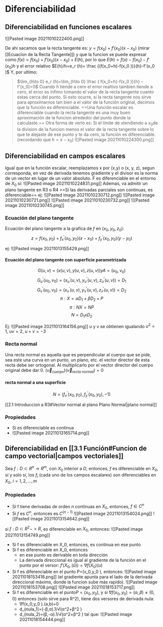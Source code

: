 # Diferenciabilidad
## Diferenciabilidad en funciones escalares
![[Pasted image 20211010222400.png]]

De ahi sacamos que la recta tangente es: $y = f(x_0)+f'(x_0)(x-x_0)$ (mirar [[Ecuacíon de la Recta Tangente]]) y que la funcion se puede expresar como $f(x)= f(x_0)+f'(x_0)(x-x_0)+E(h)$, por lo que $E(h)=f(x)-f(x_0 )-f'(x_0 )h$ y el error relativo $E(h)/h=e_r (h)=   \frac {(f(x_0+h)-f(x_0 ))}{h}-f'(x_0 )$
Y, por ultimo:
>   $\lim_{h\to 0} e_r (h)=\lim_{h\to 0} \frac {   f(x_0+h)-f(x_0 )}{h} - f'(x_0)=0$
Cuando h tiende a cero el error realtivo tambien tiende a cero, el error es infimo tomando el valor de la recta tangente cuanto estas cerca del punto. Si esto ocurre, si la recta tangente nos sirve para aproximarnos tan bien a el valor de la función original, decimos que la función es diferenciable. ==Una función escalar es diferenciable cuando la recta tangente es una muy buen aproximación de la funcion alrededor del punto donde la calculaste.==
Otra forma de verlo es: Si el límite de $x$tendiendo a $x_0$de la division de la funcion menos el valor de la recta tangente sobre lo que te alejaste de ese punto y te da cero, la función es diferenciable.
(recordando que $h = x-x_0$)
![[Pasted image 20211010224300.png]]

## Diferenciabilidad en campos escalares
Igual que en la función escalar, reemplazamos x por (x,y) o (x, y, z), segun corresponda, en vez de derivada tenemos gradiente y el divisor es la norma de un vector en lugar de un valor absoluto.
F es diferenciable en el entorno de $X_0$ si:
![[Pasted image 20211010224831.png]]
Ademas, va admitir un plano tangente en R3 o  R4
==Si las derivadas parciales son continuas, es diferenciable==
ej: 
![[Pasted image 20211010230712.png]]
![[Pasted image 20211010230721.png]]
![[Pasted image 20211010230732.png]]
![[Pasted image 20211010230745.png]]

### Ecuación del plano tangente
Ecuación del plano tangente a la grafica de $f$ en $(x_0, y_0, z_0)$:
$$z=f(x_0,y_0 )+f_x^′ (x_0,y_0 )(x-x_0 )+f_y^′ (x_0,y_0 )(y-y_0 )$$

ej: ![[Pasted image 20211013155429.png]]

#### Ecuación del plano tangente con superficie parametrizada
$$G(u,v)=(x(u,v),y(u,v),z(u,v)) y A=(u_0,v_0 )$$
$$G_u^′ (u_0,v_0 )=(x_u^′ (u,v),y_u^′ (u,v),z_u^′ (u,v))=D_1$$
$$G_v^′ (u_0,v_0 )=(x_v^′ (u,v),y_v^′ (u,v),z_v^′ (u,v))=D_2$$
$$π: X=α D_1+β D_2+P$$
$$π: N X=N P$$
$$N=D_1  x D_2$$


Ej: 
![[Pasted image 20211013164156.png]]
u y v se obtienen igualando $u^2=1$, $uv=2$, $u+v = -3$



### Recta normal
   
Una recta normal es aquella que es perpendicular al cuerpo que se pide, sea este una curva en un punto, un plano, etc. el vector director de esta recta debe ser ortogonal. Al multiplicarlo por el vector director del cuerpo original debe dar 0.
$(\vec v_{cuerpo})(\vec v_{recta \ normal})=0$
#### recta normal a una superficie
$$N=(f_x^′ (x_0,y_0 ), f_y^′ (x_0,y_0 ), -1)$$

[[2.1 Introduccion a R3#Vector normal al plano Plano Normal|plano normal]]


### Propiedades
- Si es diferenciable es continua
- ![[Pasted image 20211013165714.png]]

## Diferenciabilidad en [[3.1 Función#Funcion de campo vectorial|campos vectoriales]] 
   

Sea $f:D⊂R^n→R^m$, con $X_0$ interior a $D$, entonces, $f$ es diferenciable en $X_0$, sí y solo sí, los $f_i$ (cada uno de los campos escalares) son diferenciables en $X_0$, $i=1, 2,…, m$

### Propiedades
- Si f tiene derivadas de orden $n$ continuas en $X_0$, entonces, $f∈C^n$
- Si $f$ es $C^n$, entonces es $C^(n-1)$
![[Pasted image 20211013154024.png]]
![[Pasted image 20211013154642.png]]

si $f:D \subset R^2->R$, es diferenciable en $X_0$, entonces: 
![[Pasted image 20211013154749.png]]

- Si f es diferenciable en X_0, entonces, es continua en ese punto
- Si f es diferenciable en X_0, entonces
	- en ese punto es derivable en toda dirección
	- La derivada direccional es igual al gradiente de la función en el punto por el versor: $f'(X_0,(\hat u))=∇f(X_0)(u)$
- Si f es diferenciable en el punto P=(x_0,y_0 ), entonces: ![[Pasted image 20211018153418.png]] (el gradiente apunta para el lado de la derivada direccional máxims, donde la funcion sube más rapido). ![[Pasted image 20211018153708.png]] ![[Pasted image 20211018153717.png]]
- Si f es diferenciable en el punto$P=(x_0,y_0 )$, y si $∇f(x_0,y_0 )=(α,β)≠(0,0)$ entonces (solo sirve para R^2), tiene dos versores de derivada nula:
	- ∇f(x_0,y_0 ).(a,b)=0 
	- d_(nula_1)=(-β,α).1/√(α^2+β^2 )
	- d_(nula_2)=(β,-α).1/√(α^2+β^2 )
	tal que: ![[Pasted image 20211018154444.png]]